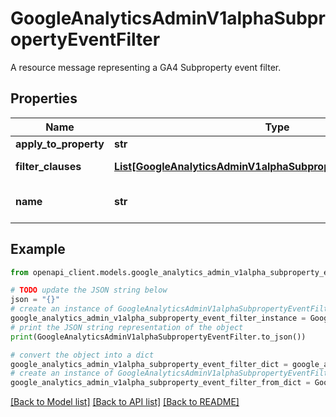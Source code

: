 # GoogleAnalyticsAdminV1alphaSubpropertyEventFilter

A resource message representing a GA4 Subproperty event filter.

## Properties

Name | Type | Description | Notes
------------ | ------------- | ------------- | -------------
**apply_to_property** | **str** | Immutable. Resource name of the Subproperty that uses this filter. | [optional] 
**filter_clauses** | [**List[GoogleAnalyticsAdminV1alphaSubpropertyEventFilterClause]**](GoogleAnalyticsAdminV1alphaSubpropertyEventFilterClause.md) | Required. Unordered list. Filter clauses that define the SubpropertyEventFilter. All clauses are AND&#39;ed together to determine what data is sent to the subproperty. | [optional] 
**name** | **str** | Output only. Format: properties/{ordinary_property_id}/subpropertyEventFilters/{sub_property_event_filter} Example: properties/1234/subpropertyEventFilters/5678 | [optional] [readonly] 

## Example

```python
from openapi_client.models.google_analytics_admin_v1alpha_subproperty_event_filter import GoogleAnalyticsAdminV1alphaSubpropertyEventFilter

# TODO update the JSON string below
json = "{}"
# create an instance of GoogleAnalyticsAdminV1alphaSubpropertyEventFilter from a JSON string
google_analytics_admin_v1alpha_subproperty_event_filter_instance = GoogleAnalyticsAdminV1alphaSubpropertyEventFilter.from_json(json)
# print the JSON string representation of the object
print(GoogleAnalyticsAdminV1alphaSubpropertyEventFilter.to_json())

# convert the object into a dict
google_analytics_admin_v1alpha_subproperty_event_filter_dict = google_analytics_admin_v1alpha_subproperty_event_filter_instance.to_dict()
# create an instance of GoogleAnalyticsAdminV1alphaSubpropertyEventFilter from a dict
google_analytics_admin_v1alpha_subproperty_event_filter_from_dict = GoogleAnalyticsAdminV1alphaSubpropertyEventFilter.from_dict(google_analytics_admin_v1alpha_subproperty_event_filter_dict)
```
[[Back to Model list]](../README.md#documentation-for-models) [[Back to API list]](../README.md#documentation-for-api-endpoints) [[Back to README]](../README.md)


